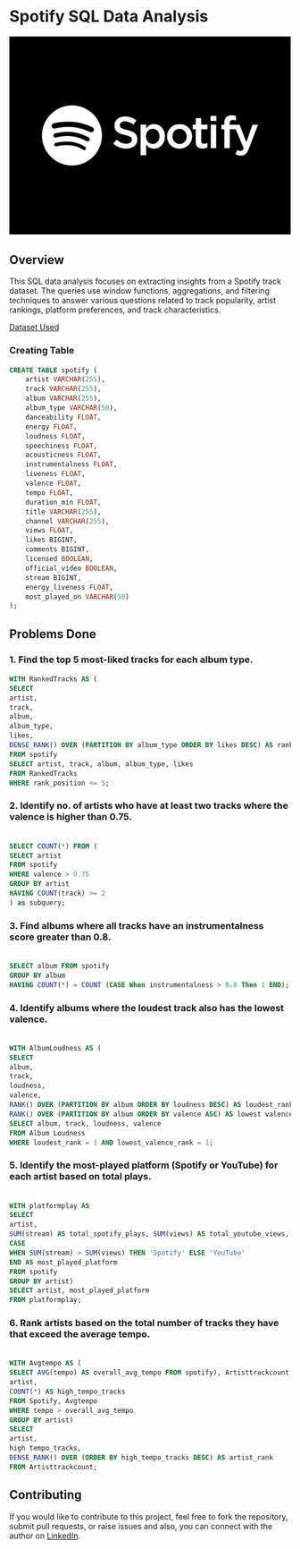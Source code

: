 # Spotify SQL Data Analysis
![Spotify Logo](https://github.com/MRANMERA/spotify_sql_da/blob/main/ab047407148e53e2c3ad0761af494925.jpg)

## Overview
This SQL data analysis focuses on extracting insights from a Spotify track dataset. The queries use window functions, aggregations, and filtering techniques to answer various questions related to track popularity, artist rankings, platform preferences, and track characteristics.

[Dataset Used](https://www.kaggle.com/datasets/sanjanchaudhari/spotify-dataset)


### Creating Table
```sql
CREATE TABLE spotify (
    artist VARCHAR(255),
    track VARCHAR(255),
    album VARCHAR(255),
    album_type VARCHAR(50),
    danceability FLOAT,
    energy FLOAT,
    loudness FLOAT,
    speechiness FLOAT,
    acousticness FLOAT,
    instrumentalness FLOAT,
    liveness FLOAT,
    valence FLOAT,
    tempo FLOAT,
    duration_min FLOAT,
    title VARCHAR(255),
    channel VARCHAR(255),
    views FLOAT,
    likes BIGINT,
    comments BIGINT,
    licensed BOOLEAN,
    official_video BOOLEAN,
    stream BIGINT,
    energy_liveness FLOAT,
    most_played_on VARCHAR(50)
);
```
## Problems Done

### 1. Find the top 5 most-liked tracks for each album type.

```sql
WITH RankedTracks AS (
SELECT
artist,
track,
album,
album_type,
likes,
DENSE_RANK() OVER (PARTITION BY album_type ORDER BY likes DESC) AS rank_position
FROM spotify
SELECT artist, track, album, album_type, likes
FROM RankedTracks
WHERE rank_position <= 5;
```

### 2. Identify no. of artists who have at least two tracks where the valence is higher than 0.75.

```sql

SELECT COUNT(*) FROM (
SELECT artist
FROM spotify
WHERE valence > 0.75
GROUP BY artist
HAVING COUNT(track) >= 2
) as subquery;
```

### 3. Find albums where all tracks have an instrumentalness score greater than 0.8.

```sql

SELECT album FROM spotify
GROUP BY album
HAVING COUNT(*) = COUNT (CASE When instrumentalness > 0.8 Then 1 END);|
```

### 4. Identify albums where the loudest track also has the lowest valence.

```sql

WITH AlbumLoudness AS (
SELECT
album,
track,
loudness,
valence,
RANK() OVER (PARTITION BY album ORDER BY loudness DESC) AS loudest_rank,
RANK() OVER (PARTITION BY album ORDER BY valence ASC) AS lowest valence_rank FROM spotify
SELECT album, track, loudness, valence
FROM Album Loudness
WHERE loudest_rank = 1 AND lowest_valence_rank = 1;
```

### 5. Identify the most-played platform (Spotify or YouTube) for each artist based on total plays.

```sql

WITH platformplay AS
SELECT
artist,
SUM(stream) AS total_spotify_plays, SUM(views) AS total_youtube_views,
CASE
WHEN SUM(stream) > SUM(views) THEN 'Spotify' ELSE 'YouTube'
END AS most_played_platform
FROM spotify
GROUP BY artist)
SELECT artist, most_played_platform
FROM platformplay;
```

### 6. Rank artists based on the total number of tracks they have that exceed the average tempo.

```sql

WITH Avgtempo AS (
SELECT AVG(tempo) AS overall_avg_tempo FROM spotify), Artisttrackcount AS ( SELECT
artist,
COUNT(*) AS high_tempo_tracks
FROM Spotify, Avgtempo
WHERE tempo > overall_avg_tempo
GROUP BY artist)
SELECT
artist,
high tempo_tracks,
DENSE_RANK() OVER (ORDER BY high_tempo_tracks DESC) AS artist_rank
FROM Artisttrackcount;
```

## Contributing

If you would like to contribute to this project, feel free to fork the repository, submit pull requests, or raise issues and also, you can connect with the author on [LinkedIn](https://www.linkedin.com/in/anmol1701/).
